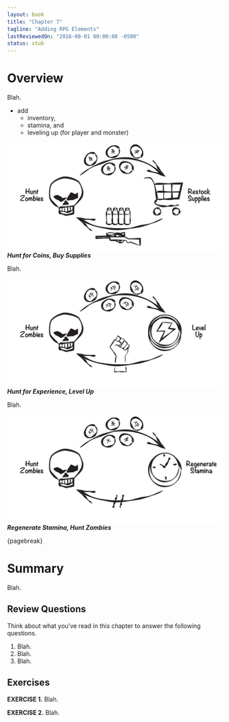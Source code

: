 ```yaml
---
layout: book
title: "Chapter 7"
tagline: "Adding RPG Elements"
lastReviewedOn: "2016-08-01 00:00:00 -0500"
status: stub
---
```


# Overview

Blah.

- add
  - inventory, 
  - stamina, and 
  - leveling up (for player and monster)

![Hunt for Coins, Buy Supplies](images/figure07-whiteboard-coins-and-inventory.png)<br/>
_**Hunt for Coins, Buy Supplies**_

Blah.

![Hunt for Experience, Level Up](images/figure07-whiteboard-experience-and-power.png)<br/>
_**Hunt for Experience, Level Up**_

Blah.

![Regenerate Stamina](images/figure07-whiteboard-stamina.png)<br/>
_**Regenerate Stamina, Hunt Zombies**_


{pagebreak}

# Summary

Blah.

## Review Questions

Think about what you’ve read in this chapter to answer the following questions.

1.	Blah.
1.	Blah.
1.	Blah.

## Exercises

**EXERCISE 1.** Blah.

**EXERCISE 2.** Blah.